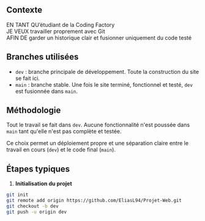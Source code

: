 ## Contexte

EN TANT QU’étudiant de la Coding Factory  
JE VEUX travailler proprement avec Git  
AFIN DE garder un historique clair et fusionner uniquement du code testé

## Branches utilisées

- `dev` : branche principale de développement. Toute la construction du site se fait ici.
- `main` : branche stable. Une fois le site terminé, fonctionnel et testé, `dev` est fusionnée dans `main`.

## Méthodologie

Tout le travail se fait dans `dev`. Aucune fonctionnalité n'est poussée dans `main` tant qu'elle n'est pas complète et testée.

Ce choix permet un déploiement propre et une séparation claire entre le travail en cours (`dev`) et le code final (`main`).

## Étapes typiques

1. **Initialisation du projet**

```bash
git init
git remote add origin https://github.com/EliasL94/Projet-Web.git
git checkout -b dev
git push -u origin dev
